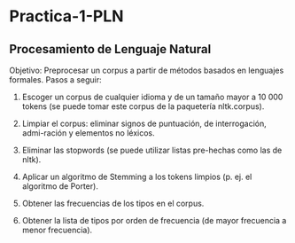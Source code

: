 # Practica-1-PLN


## Procesamiento de Lenguaje Natural

Objetivo: Preprocesar un corpus a partir de métodos basados en lenguajes
formales.
Pasos a seguir:

1. Escoger un corpus de cualquier idioma y de un tamaño mayor a 10 000 tokens (se puede tomar este corpus de la paqueterı́a nltk.corpus).

2. Limpiar el corpus: eliminar signos de puntuación, de interrogación, admi-ración y elementos no léxicos.

3. Eliminar las stopwords (se puede utilizar listas pre-hechas como las de nltk).

4. Aplicar un algoritmo de Stemming a los tokens limpios (p. ej. el algoritmo de Porter).

5. Obtener las frecuencias de los tipos en el corpus.

6. Obtener la lista de tipos por orden de frecuencia (de mayor frecuencia a menor frecuencia).

